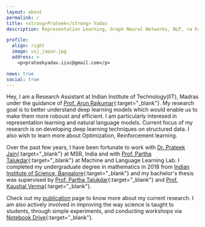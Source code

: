 ```yaml
---
layout: about
permalink: /
title: <strong>Prateek</strong> Yadav
description: Representation Learning, Graph Neural Networks, NLP, <a href="https://www.iisc.ac.in/">Indian Institute of Science, Bangalore </a>.

profile:
  align: right
  image: usj_japan.jpg
  address: >
    <p>prateekyadav.iisc@gmail.com</p>

news: true
social: true
---
```


Hey, I am a Research Assistant at Indian Institute of Technology(IIT), Madras under the guidance of [Prof. Arun Rajkumar](https://sites.google.com/view/arun-rajkumar){:target="_blank"}. My research goal is to better understand deep learning models which would enable us to make them more roboust and efficient. I am particularly interesed in representation learning and natural language models. Current focus of my research is on developing deep learning techniques on structured data. I also wish to learn more about Optimization, Reinforcement learning.

Over the past few years, I have been fortunate to work with [Dr. Prateek Jain](https://www.prateekjain.org){:target="_blank"} at MSR, India and with [Prof. Partha Talukdar](http://talukdar.net){:target="_blank"} at Machine and Language Learning Lab. I completed my undergraduate degree in mathematics in 2018 from [Indian Institute of Science, Bangalore](https://www.iisc.ac.in/){:target="_blank"} and my bachelor's thesis was supervised by [Prof. Partha Talukdar](http://talukdar.net){:target="_blank"} and [Prof. Kaushal Verma](http://math.iisc.ac.in/~kverma/){:target="_blank"}. 

Check out my [publication](/publications/) page to know more about my current research. I am also actively involved in improving the way science is taught to students, through simple experiments, and conducting workshops via [Notebook Drive](https://www.iisc.ac.in/outreach/activities/notebook-drive/){:target="_blank"}.